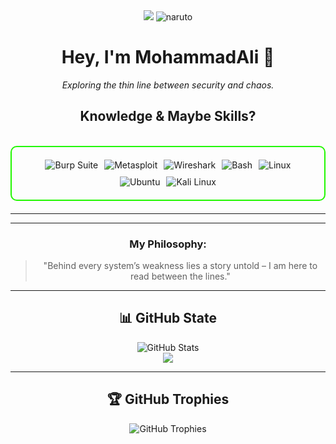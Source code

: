 
<div align="center">
  <img src="https://media3.giphy.com/media/v1.Y2lkPTc5MGI3NjExaGZ3ZnBxY2oxZzFyczg0eG1nN3lmdTd3N3lxOXZodWdlM253bTF3diZlcD12MV9pbnRlcm5hbF9naWZfYnlfaWQmY3Q9Zw/PB5LE3Dcg3PeE/giphy.gif"
</div>

<img src="https://cdn.dribbble.com/userupload/25867755/file/original-9d6660c666162d2b2c84cac7bc06e1fb.png?resize=1504x846&vertical=center" alt="naruto" />

<h1 align="center">Hey, I'm MohammadAli 👾</h1>

<p align="center">
  <i>Exploring the thin line between security and chaos.</i>
</p>

<h2 id="knowledge_skills" align=''> Knowledge & Maybe Skills? </h2>

<br>

<div style="border: 2px solid #22F700; border-radius: 10px; padding: 20px; margin-bottom: 20px;">
  <div align="left" style="display: flex; flex-wrap: wrap; justify-content: center; gap: 10px;">
      <img src="https://img.shields.io/badge/Burp_Suite-FF6633?style=for-the-badge&logo=burp-suite&color=000000" alt="Burp Suite" />
      <img src="https://img.shields.io/badge/Metasploit-008C8C?style=for-the-badge&logo=metasploit&color=000000" alt="Metasploit" />
      <img src="https://img.shields.io/badge/Wireshark-009639?style=for-the-badge&logo=wireshark&color=000000" alt="Wireshark" />
      <img src="https://img.shields.io/badge/Bash-4EAA25?style=for-the-badge&logo=gnu-bash&color=000000" alt="Bash" />
      <img src="https://img.shields.io/badge/Linux-FCC624?style=for-the-badge&logo=linux&color=000000" alt="Linux" />
      <img src="https://img.shields.io/badge/Ubuntu-E95420?style=for-the-badge&logo=ubuntu&color=000000" alt="Ubuntu" />
      <img src="https://img.shields.io/badge/Kali_Linux-557C94?style=for-the-badge&logo=kali-linux&color=000000" alt="Kali Linux" />
  </div>
</div>

---

---

### My Philosophy:

> "Behind every system’s weakness lies a story untold – I am here to read between the lines."

---

## 📊 GitHub State

<div align="center">
  <img src="https://github-readme-stats.vercel.app/api?username=MohammadAliMehri&show_icons=true&theme=transparent" 
alt="GitHub Stats" />
</div>

<div align="center">
   <img src="https://github-readme-stats.vercel.app/api/top-langs/?username=MohammadAliMehri&theme=transparent"
     </div>

---

## 🏆 GitHub Trophies
![GitHub Trophies](https://github-profile-trophy.vercel.app/?username=MohammadAliMehri&theme=transparent&no-frame=false&no-bg=true&margin-w=4)

